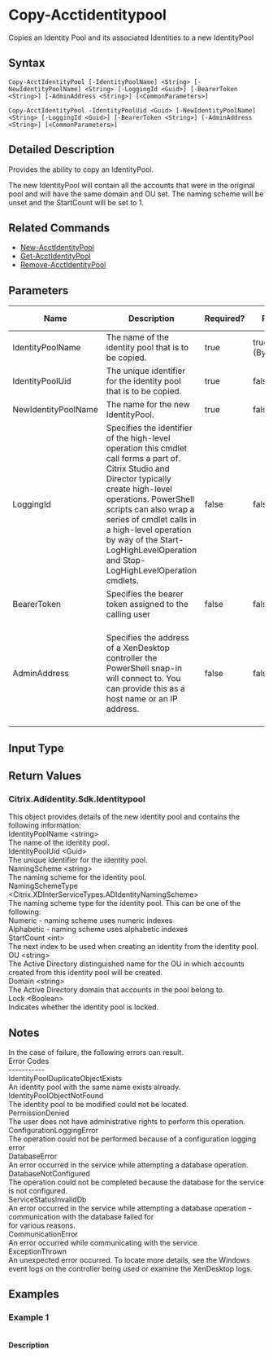 ﻿
# Copy-Acctidentitypool
Copies an Identity Pool and its associated Identities to a new IdentityPool
## Syntax
```
Copy-AcctIdentityPool [-IdentityPoolName] <String> [-NewIdentityPoolName] <String> [-LoggingId <Guid>] [-BearerToken <String>] [-AdminAddress <String>] [<CommonParameters>]

Copy-AcctIdentityPool -IdentityPoolUid <Guid> [-NewIdentityPoolName] <String> [-LoggingId <Guid>] [-BearerToken <String>] [-AdminAddress <String>] [<CommonParameters>]
```
## Detailed Description
Provides the ability to copy an IdentityPool.

The new IdentityPool will contain all the accounts that were in the original pool and will have the same domain and OU set. The naming scheme will be unset and the StartCount will be set to 1.


## Related Commands

* [New-AcctIdentityPool](./New-AcctIdentityPool/)
* [Get-AcctIdentityPool](./Get-AcctIdentityPool/)
* [Remove-AcctIdentityPool](./Remove-AcctIdentityPool/)
## Parameters
| Name   | Description | Required? | Pipeline Input | Default Value |
| --- | --- | --- | --- | --- |
| IdentityPoolName | The name of the identity pool that is to be copied. | true | true (ByPropertyName) |  |
| IdentityPoolUid | The unique identifier for the identity pool that is to be copied. | true | false |  |
| NewIdentityPoolName | The name for the new IdentityPool. | true | false |  |
| LoggingId | Specifies the identifier of the high-level operation this cmdlet call forms a part of. Citrix Studio and Director typically create high-level operations. PowerShell scripts can also wrap a series of cmdlet calls in a high-level operation by way of the Start-LogHighLevelOperation and Stop-LogHighLevelOperation cmdlets. | false | false |  |
| BearerToken | Specifies the bearer token assigned to the calling user | false | false |  |
| AdminAddress | Specifies the address of a XenDesktop controller the PowerShell snap-in will connect to. You can provide this as a host name or an IP address. | false | false | Localhost. Once a value is provided by any cmdlet, this value becomes the default. |

## Input Type

### 

## Return Values

### Citrix.Adidentity.Sdk.Identitypool
This object provides details of the new identity pool and contains the following information:<br>          IdentityPoolName &lt;string&gt;<br>          The name of the identity pool.<br>          IdentityPoolUid &lt;Guid&gt;<br>          The unique identifier for the identity pool.<br>          NamingScheme &lt;string&gt;<br>          The naming scheme for the identity pool.<br>          NamingSchemeType &lt;Citrix.XDInterServiceTypes.ADIdentityNamingScheme&gt;<br>          The naming scheme type for the identity pool. This can be one of the following:<br>          Numeric - naming scheme uses numeric indexes<br>          Alphabetic - naming scheme uses alphabetic indexes<br>          StartCount &lt;int&gt;<br>          The next index to be used when creating an identity from the identity pool.<br>          OU &lt;string&gt;<br>          The Active Directory distinguished name for the OU in which accounts created from this identity pool will be created.<br>          Domain &lt;string&gt;<br>          The Active Directory domain that accounts in the pool belong to.<br>          Lock &lt;Boolean&gt;<br>          Indicates whether the identity pool is locked.
## Notes
In the case of failure, the following errors can result.<br>    Error Codes<br>    -----------<br>    IdentityPoolDuplicateObjectExists<br>    An identity pool with the same name exists already.<br>    IdentityPoolObjectNotFound<br>    The identity pool to be modified could not be located.<br>    PermissionDenied<br>    The user does not have administrative rights to perform this operation.<br>    ConfigurationLoggingError<br>    The operation could not be performed because of a configuration logging error<br>    DatabaseError<br>    An error occurred in the service while attempting a database operation.<br>    DatabaseNotConfigured<br>    The operation could not be completed because the database for the service is not configured.<br>    ServiceStatusInvalidDb<br>    An error occurred in the service while attempting a database operation - communication with the database failed for<br>    for various reasons.<br>    CommunicationError<br>    An error occurred while communicating with the service.<br>    ExceptionThrown<br>    An unexpected error occurred.  To locate more details, see the Windows event logs on the controller being used or examine the XenDesktop logs.
## Examples

### Example 1
```

```
#### Description

